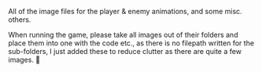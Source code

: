 All of the image files for the player & enemy animations, and some misc. others.

When running the game, please take all images out of their folders and place them into one with the code etc., as there is no filepath written for the sub-folders, I just added these to reduce clutter as there are quite a few images. 🙂
